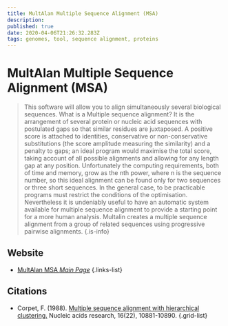 ```yaml
---
title: MultAlan Multiple Sequence Alignment (MSA)
description: 
published: true
date: 2020-04-06T21:26:32.283Z
tags: genomes, tool, sequence alignment, proteins
---
```


# MultAlan Multiple Sequence Alignment (MSA)

>  This software will allow you to align simultaneously several biological sequences.
&NewLine;
What is a Multiple sequence alignment? It is the arrangement of several protein or nucleic acid sequences with postulated gaps so that similar residues are juxtaposed. A positive score is attached to identities, conservative or non-conservative substitutions (the score amplitude measuring the similarity) and a penalty to gaps; an ideal program would maximise the total score, taking account of all possible alignments and allowing for any length gap at any position.
&NewLine;
Unfortunately the computing requirements, both of time and memory, grow as the nth power, where n is the sequence number, so this ideal alignment can be found only for two sequences or three short sequences. In the general case, to be practicable programs must restrict the conditions of the optimisation. Nevertheless it is undeniably useful to have an automatic system available for multiple sequence alignment to provide a starting point for a more human analysis.
&NewLine;
Multalin creates a multiple sequence alignment from a group of related sequences using progressive pairwise alignments.
{.is-info}

## Website

- [MultAlan MSA *Main Page*](http://multalin.toulouse.inra.fr/multalin/)
{.links-list}

## Citations

- Corpet, F. (1988). [Multiple sequence alignment with hierarchical clustering.](https://academic.oup.com/nar/article-abstract/16/22/10881/2378678) Nucleic acids research, 16(22), 10881-10890.
{.grid-list}